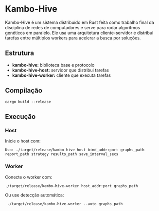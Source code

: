 


  <h1>Kambo-Hive</h1>
  <p>
    Kambo-Hive é um sistema distribuído em Rust feita como trabalho final da disciplina de redes de computadores e serve para rodar algoritmos genéticos em paralelo. Ele usa uma arquitetura cliente-servidor e distribui tarefas entre múltiplos workers para acelerar a busca por soluções.
  </p>

  <h2>Estrutura</h2>
  <ul>
    <li><strong>kambo-hive:</strong> biblioteca base e protocolo</li>
    <li><strong>kambo-hive-host:</strong> servidor que distribui tarefas</li>
    <li><strong>kambo-hive-worker:</strong> cliente que executa tarefas</li>
  </ul>

  <h2>Compilação</h2>
  <pre><code>cargo build --release</code></pre>

  <h2>Execução</h2>

  <h3>Host</h3>
  <p>Inicie o host com:</p>
  <pre><code>Uso: ./target/release/kambo-hive-host bind_addr:port graphs_path report_path strategy results_path save_interval_secs</code></pre>

  <h3>Worker</h3>
  <p>Conecte o worker com:</p>
  <pre><code>./target/release/kambo-hive-worker host_addr:port graphs_path</code></pre>
  <p>Ou use detecção automática:</p>
  <pre><code> ./target/release/kambo-hive-worker --auto graphs_path </code></pre>
